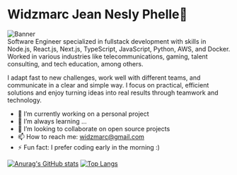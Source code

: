 # Widzmarc Jean Nesly Phelle👋
![Banner](https://github.com/user-attachments/assets/feb7dd5c-652b-44b3-af0a-10e0d6bf08c0)  
Software Engineer specialized in fullstack development with skills in Node.js, React.js, Next.js, TypeScript, JavaScript, Python, AWS, and Docker. Worked in various industries like telecommunications, gaming, talent consulting, and tech education, among others.

I adapt fast to new challenges, work well with different teams, and communicate in a clear and simple way. I focus on practical, efficient solutions and enjoy turning ideas into real results through teamwork and technology.

- 🔭 I’m currently working on a personal project
- 🌱 I’m always learning ...
- 👯 I’m looking to collaborate on open source projects
- 📫 How to reach me: widzmarc@gmail.com
- ⚡ Fun fact: I prefer coding early in the morning :)

[![Anurag's GitHub stats](https://github-readme-stats.vercel.app/api?username=widzthedvloper&show_icons=true&theme=dracula)](https://github.com/anuraghazra/github-readme-stats)
[![Top Langs](https://github-readme-stats.vercel.app/api/top-langs/?username=widzthedvloper&layout=compact&langs_count=20)](https://github.com/anuraghazra/github-readme-stats)
